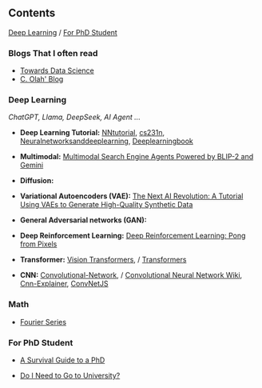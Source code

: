 
## Contents
[Deep Learning](#deep_learning)  /  [For PhD Student](#for_phd_student)

<a name='deep_learning'></a>

### Blogs That I often read
- [Towards Data Science](https://towardsdatascience.com/)
- [C. Olah' Blog](https://colah.github.io/)

### Deep Learning

*ChatGPT, Llama, DeepSeek, AI Agent ...*

- **Deep Learning Tutorial:** [NNtutorial](https://github.com/karpathy/karpathy.github.io/blob/master/nntutorial.md), [cs231n](https://cs231n.github.io/), [Neuralnetworksanddeeplearning](http://neuralnetworksanddeeplearning.com/index.html), [Deeplearningbook](https://www.deeplearningbook.org/) 

- **Multimodal:** [Multimodal Search Engine Agents Powered by BLIP-2 and Gemini](https://towardsdatascience.com/multimodal-search-engine-agents-powered-by-blip-2-and-gemini/)

- **Diffusion:**

- **Variational Autoencoders (VAE):** [The Next AI Revolution: A Tutorial Using VAEs to Generate High-Quality Synthetic Data](https://towardsdatascience.com/the-next-ai-revolution-a-tutorial-using-vaes-to-generate-high-quality-synthetic-data/)

- **General Adversarial networks (GAN):**

- **Deep Reinforcement Learning:** [Deep Reinforcement Learning: Pong from Pixels](https://karpathy.github.io/2016/05/31/rl/)

- **Transformer:** [Vision Transformers](https://towardsdatascience.com/tag/vision-transformers/),  /  [Transformers](https://towardsdatascience.com/tag/transformers/)

- **CNN:** [Convolutional-Network](https://towardsdatascience.com/tag/convolutional-network/),  /  [Convolutional Neural Network Wiki](https://en.wikipedia.org/wiki/Convolutional_neural_networ), [Cnn-Explainer](https://github.com/poloclub/cnn-explainer), [ConvNetJS](https://cs.stanford.edu/people/karpathy/convnetjs/docs.html)

### Math
- [Fourier Series](https://github.com/n3times/jupyter/blob/master/Fourier%20Series.ipynb)

<a name='for_phd_student'></a>

### For PhD Student
- [A Survival Guide to a PhD](https://karpathy.github.io/2016/09/07/phd/)

- [Do I Need to Go to University?](https://colah.github.io/posts/2020-05-University/)
